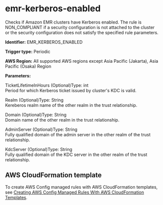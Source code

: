 # emr\-kerberos\-enabled<a name="emr-kerberos-enabled"></a>

Checks if Amazon EMR clusters have Kerberos enabled\. The rule is NON\_COMPLIANT if a security configuration is not attached to the cluster or the security configuration does not satisfy the specified rule parameters\.

**Identifier:** EMR\_KERBEROS\_ENABLED

**Trigger type:** Periodic

**AWS Region:** All supported AWS regions except Asia Pacific \(Jakarta\), Asia Pacific \(Osaka\) Region

**Parameters:**

TicketLifetimeInHours \(Optional\)Type: int  
Period for which Kerberos ticket issued by cluster's KDC is valid\.

Realm \(Optional\)Type: String  
Kereberos realm name of the other realm in the trust relationship\.

Domain \(Optional\)Type: String  
Domain name of the other realm in the trust relationship\.

AdminServer \(Optional\)Type: String  
Fully qualified domain of the admin server in the other realm of the trust relationship\.

KdcServer \(Optional\)Type: String  
Fully qualified domain of the KDC server in the other realm of the trust relationship\.

## AWS CloudFormation template<a name="w76aac11c31c17b7d269c15"></a>

To create AWS Config managed rules with AWS CloudFormation templates, see [Creating AWS Config Managed Rules With AWS CloudFormation Templates](aws-config-managed-rules-cloudformation-templates.md)\.